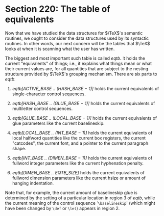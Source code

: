 # Section 220: The table of equivalents

Now that we have studied the data structures for $\TeX$'s semantic routines, we ought to consider the data structures used by its syntactic routines.
In other words, our next concern will be the tables that $\TeX$ looks at when it is scanning what the user has written.

The biggest and most important such table is called *eqtb*.
It holds the current "equivalents" of things; i.e., it explains what things mean or what their current values are, for all quantities that are subject to the nesting structure provided by $\TeX$'s grouping mechanism.
There are six parts to *eqtb*:

1. *eqtb[ACTIVE_BASE .. (HASH_BASE − 1)]* holds the current equivalents
   of single-character control sequences.

2. *eqtb[HASH_BASE .. (GLUE_BASE − 1)]* holds the current equivalents
   of multiletter control sequences.

3. *eqtb[GLUE_BASE .. (LOCAL_BASE − 1)]* holds the current equivalents
   of glue parameters like the current baselineskip.

4. *eqtb[LOCAL_BASE .. (INT_BASE − 1)]* holds the current equivalents
   of local halfword quantities like the current box registers,
   the current "catcodes", the current font, and a pointer to the current
   paragraph shape.

5. *eqtb[INT_BASE .. (DIMEN_BASE − 1)]* holds the current equivalents
   of fullword integer parameters like the current hyphenation penalty.

6. *eqtb[DIMEN_BASE .. EQTB_SIZE]* holds the current equivalents
   of fullword dimension parameters like the current hsize or amount of
   hanging indentation.

Note that, for example, the current amount of baselineskip glue is determined by the setting of a particular location in region 3 of *eqtb*, while the current meaning of the control sequence '`\baselineskip`' (which might have been changed by `\def` or `\let`) appears in region 2.
